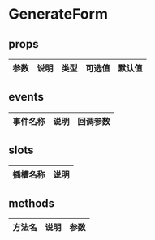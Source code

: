 # GenerateForm

## props

|          参数          |                               说明                                |      类型       |                 可选值                  |  默认值   |
| :--------------------: | :---------------------------------------------------------------: | :-------------: | :-------------------------------------: | :-------: |


## events

| 事件名称  |             说明             |                      回调参数                      |
| :-------: | :--------------------------: | :------------------------------------------------: |

## slots

|    插槽名称     |                   说明                   |
| :-------------: | :--------------------------------------: |

## methods

|   方法名    |     说明     | 参数 |
| :---------: | :----------: | :--: |
